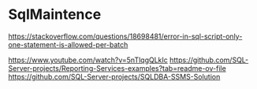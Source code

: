 # SqlMaintence	
https://stackoverflow.com/questions/18698481/error-in-sql-script-only-one-statement-is-allowed-per-batch


https://www.youtube.com/watch?v=5nTlqgQLkIc
https://github.com/SQL-Server-projects/Reporting-Services-examples?tab=readme-ov-file
https://github.com/SQL-Server-projects/SQLDBA-SSMS-Solution
